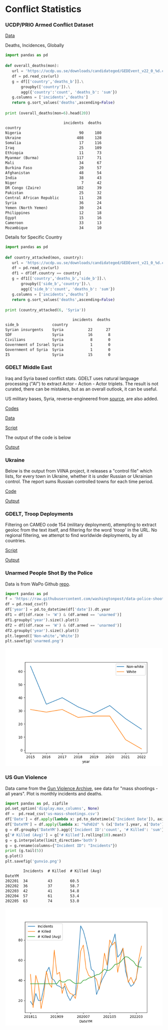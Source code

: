 # Conflict Statistics

### UCDP/PRIO Armed Conflict Dataset

[Data](https://ucdp.uu.se/downloads/)

Deaths, Incidences, Globally

```python
import pandas as pd

def overall_deaths(mon):
   url = 'https://ucdp.uu.se/downloads/candidateged/GEDEvent_v22_0_%d.csv' % mon
   df = pd.read_csv(url)
   g = df[['country','deaths_b']].\
       groupby(['country']).\
       agg({'country':'count', 'deaths_b': 'sum'})
   g.columns = ['incidents','deaths']
   return g.sort_values('deaths',ascending=False)

print (overall_deaths(mon=6).head(20))
```

```text
                          incidents  deaths
country                                    
Nigeria                          90     180
Ukraine                         408     128
Somalia                          17     116
Iraq                             25     109
Ethiopia                         11      73
Myanmar (Burma)                 117      71
Mali                             34      67
Burkina Faso                     20      57
Afghanistan                      48      54
India                            38      43
Niger                             7      42
DR Congo (Zaire)                102      39
Pakistan                         25      32
Central African Republic         11      28
Syria                            36      24
Yemen (North Yemen)              30      24
Philippines                      12      18
Egypt                            15      16
Cameroon                         33      13
Mozambique                       34      10
```

Details for Specific Country

```python
import pandas as pd

def country_attacked(mon, country):
   url = 'https://ucdp.uu.se/downloads/candidateged/GEDEvent_v21_0_%d.csv' % mon
   df = pd.read_csv(url)
   df1 = df[df.country == country]
   g = df1[['country','deaths_b','side_b']].\
       groupby(['side_b','country']).\
       agg({'side_b':'count', 'deaths_b': 'sum'})
   g.columns = ['incidents','deaths']
   return g.sort_values('deaths',ascending=False)

print (country_attacked(6, 'Syria'))
```

```text
                              incidents  deaths
side_b               country                   
Syrian insurgents    Syria           22      27
SDF                  Syria           16       8
Civilians            Syria            8       0
Government of Israel Syria            1       0
Government of Syria  Syria            1       0
IS                   Syria           15       0
```

<a name='gdeltme'/>

### GDELT Middle East

Iraq and Syria based conflict stats. GDELT uses natural language
processing ("AI") to extract Actor - Action - Actor triplets. The
result is not curated, there can be mistakes, but as an overall
outlook, it can be useful.

US military bases, Syria, reverse-engineered from [source](https://bit.ly/3gOBQHx),
are also added.

[Codes](http://data.gdeltproject.org/documentation/CAMEO.Manual.1.1b3.pdf)

[Data](http://data.gdeltproject.org/events)

[Script](confstat-me.py)

The output of the code is below

[Output](conflict-out.html)

<a name='ukraine'/>

### Ukraine

Below is the output from VIINA project, it releases a "control file"
which lists, for every town in Ukraine, whether it is under Russian or
Ukrainian control. The report sums Russian controlled towns for each
time period.

[Code](confstats-ukr.py)

[Output](viina-control.png)

<a name='gdtroop'/>

### GDELT, Troop Deployments

Filtering on CAMEO code 154 (military deployment), attempting to
extract geoloc from the text itself, and filtering for the word
'troop' in the URL.  No regional filtering, we attempt to find
worldwide deployments, by all countries.

[Script](confstat-milmob.py)

[Output](conflict-milmob.html)

<a name='unarmed'/>

### Unarmed People Shot By the Police

Data is from WaPo Github [repo](https://github.com/washingtonpost/data-police-shootings).

```python
import pandas as pd
f = 'https://raw.githubusercontent.com/washingtonpost/data-police-shootings/master/fatal-police-shootings-data.csv'
df = pd.read_csv(f)
df['year'] = pd.to_datetime(df['date']).dt.year
df1 = df[(df.race != 'W') & (df.armed == 'unarmed')]
df1.groupby('year').size().plot()
df2 = df[(df.race == 'W') & (df.armed == 'unarmed')]
df2.groupby('year').size().plot()
plt.legend(['Non-white','White'])
plt.savefig('unarmed.png')
```

![](unarmed.png)

<a name='usgun'/>

### US Gun Violence

Data came from the [Gun Violence Archive](https://www.gunviolencearchive.org/reports),
see data for "mass shootings - all years". Plot is monthly incidents and deaths.


```python
import pandas as pd, zipfile
pd.set_option('display.max_columns', None)
df =  pd.read_csv('us-mass-shootings.csv')
df['Date'] = df.apply(lambda x: pd.to_datetime(x['Incident Date']), axis=1)
df['DateYM'] = df.apply(lambda x: "%d%02d" % (x['Date'].year, x['Date'].month), axis=1)
g = df.groupby('DateYM').agg({'Incident ID':'count', '# Killed': 'sum'})
g['# Killed (Avg)'] = g['# Killed'].rolling(10).mean()
g = g.interpolate(limit_direction='both')
g = g.rename(columns={"Incident ID": "Incidents"})
print (g.tail(5))
g.plot()
plt.savefig('gunvio.png')
```

```text
        Incidents  # Killed  # Killed (Avg)
DateYM                                     
202201  34         43        60.5          
202202  36         37        58.7          
202203  42         41        54.8          
202204  57         61        53.4          
202205  63         74        53.0          
```

![](gunvio.png)

